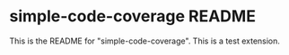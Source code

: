 # simple-code-coverage README

This is the README for "simple-code-coverage". This is a test extension.